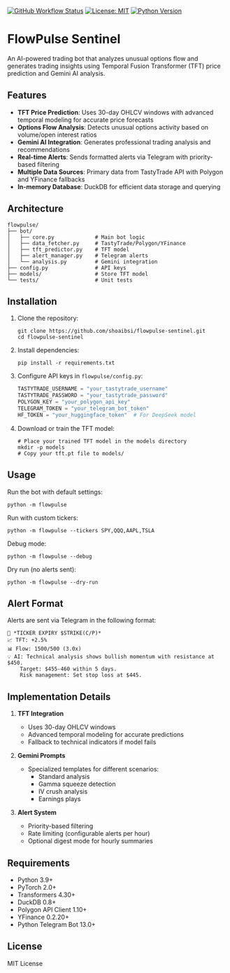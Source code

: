 [![GitHub Workflow Status](https://img.shields.io/github/actions/workflow/status/Shoaibsi/flowpulse-sentinel/python-app.yml?branch=main)](https://github.com/Shoaibsi/flowpulse-sentinel/actions)
[![License: MIT](https://img.shields.io/badge/License-MIT-yellow.svg)](https://opensource.org/licenses/MIT)
[![Python Version](https://img.shields.io/badge/python-3.9%2B-blue.svg)](https://www.python.org/downloads/)

# FlowPulse Sentinel

An AI-powered trading bot that analyzes unusual options flow and generates trading insights using Temporal Fusion Transformer (TFT) price prediction and Gemini AI analysis.

## Features

- **TFT Price Prediction**: Uses 30-day OHLCV windows with advanced temporal modeling for accurate price forecasts
- **Options Flow Analysis**: Detects unusual options activity based on volume/open interest ratios
- **Gemini AI Integration**: Generates professional trading analysis and recommendations
- **Real-time Alerts**: Sends formatted alerts via Telegram with priority-based filtering
- **Multiple Data Sources**: Primary data from TastyTrade API with Polygon and YFinance fallbacks
- **In-memory Database**: DuckDB for efficient data storage and querying

## Architecture

```
flowpulse/
├── bot/
│   ├── core.py             # Main bot logic
│   ├── data_fetcher.py     # TastyTrade/Polygon/YFinance
│   ├── tft_predictor.py    # TFT model
│   ├── alert_manager.py    # Telegram alerts
│   └── analysis.py         # Gemini integration
├── config.py               # API keys
├── models/                 # Store TFT model
└── tests/                  # Unit tests
```

## Installation

1. Clone the repository:
   ```
   git clone https://github.com/shoaibsi/flowpulse-sentinel.git
   cd flowpulse-sentinel
   ```

2. Install dependencies:
   ```
   pip install -r requirements.txt
   ```

3. Configure API keys in `flowpulse/config.py`:
   ```python
   TASTYTRADE_USERNAME = "your_tastytrade_username"
   TASTYTRADE_PASSWORD = "your_tastytrade_password"
   POLYGON_KEY = "your_polygon_api_key"
   TELEGRAM_TOKEN = "your_telegram_bot_token"
   HF_TOKEN = "your_huggingface_token"  # For DeepSeek model
   ```

4. Download or train the TFT model:
   ```
   # Place your trained TFT model in the models directory
   mkdir -p models
   # Copy your tft.pt file to models/
   ```

## Usage

Run the bot with default settings:
```
python -m flowpulse
```

Run with custom tickers:
```
python -m flowpulse --tickers SPY,QQQ,AAPL,TSLA
```

Debug mode:
```
python -m flowpulse --debug
```

Dry run (no alerts sent):
```
python -m flowpulse --dry-run
```

## Alert Format

Alerts are sent via Telegram in the following format:

```
🚨 *TICKER EXPIRY $STRIKE(C/P)*
📈 TFT: +2.5%
📊 Flow: 1500/500 (3.0x)
💡 AI: Technical analysis shows bullish momentum with resistance at $450.
    Target: $455-460 within 5 days.
    Risk management: Set stop loss at $445.
```

## Implementation Details

1. **TFT Integration**
   - Uses 30-day OHLCV windows
   - Advanced temporal modeling for accurate predictions
   - Fallback to technical indicators if model fails

2. **Gemini Prompts**
   - Specialized templates for different scenarios:
     - Standard analysis
     - Gamma squeeze detection
     - IV crush analysis
     - Earnings plays

3. **Alert System**
   - Priority-based filtering
   - Rate limiting (configurable alerts per hour)
   - Optional digest mode for hourly summaries

## Requirements

- Python 3.9+
- PyTorch 2.0+
- Transformers 4.30+
- DuckDB 0.8+
- Polygon API Client 1.10+
- YFinance 0.2.20+
- Python Telegram Bot 13.0+

## License

MIT License
